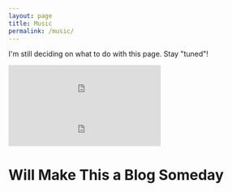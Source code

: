 ```yaml
---
layout: page
title: Music
permalink: /music/
---
```


I'm still deciding on what to do with this page. Stay "tuned"!

<html>
	<iframe src="https://open.spotify.com/embed/track/4foJ9g32Sec9vJv54JdAtl" width="300" height="80" frameborder="0" allowtransparency="true" allow="encrypted-media"></iframe>
	<iframe src="https://open.spotify.com/embed/track/1BHtfF2QyAvPg8CjShwaHv" width="300" height="80" frameborder="0" allowtransparency="true" allow="encrypted-media"></iframe>
</html>

# Will Make This a Blog Someday
